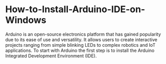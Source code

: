 # How-to-Install-Arduino-IDE-on-Windows
Arduino is an open-source electronics platform that has gained popularity due to its ease of use and versatility. It allows users to create interactive projects ranging from simple blinking LEDs to complex robotics and IoT applications. To start with Arduino the first step is to install the Arduino Integrated Development Environment (IDE).
